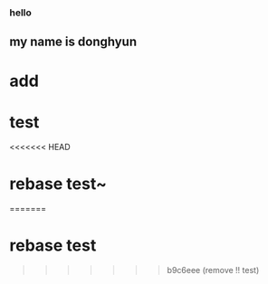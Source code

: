 ### hello
## my name is donghyun

# add
# test

<<<<<<< HEAD
# rebase test~
=======
# rebase test
>>>>>>> b9c6eee (remove !! test)
